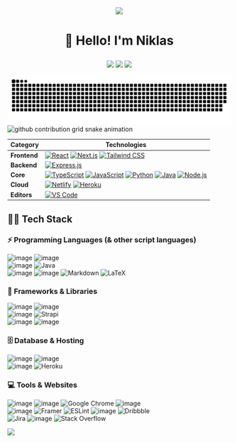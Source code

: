 <div id="header" align="center">
  <img src="https://media.giphy.com/media/M9gbBd9nbDrOTu1Mqx/giphy.gif" width="100"/><br/ >
  <h1>👋 Hello! I'm Niklas</p>
</div>

<p align="center">
  <a href="https://github.com/Snickers03"><img src="https://img.shields.io/badge/-Snickers03-3a3a3a?style=flat&logo=GitHub&logoColor=white" /></a>
  <a href="https://niklasbialk.dev"><img src="https://img.shields.io/badge/-niklasbialk.dev-FDA700?style=flat&logo=Acclaim&logoColor=white" /></a>
  <a href="https://www.linkedin.com/in/niklas-bialk"><img src="https://img.shields.io/badge/-Niklas_Bialk-0072b1?style=flat&logo=Linkedin&logoColor=white" /></a>
</p>

![github contribution grid snake animation](https://raw.githubusercontent.com/platane/platane/output/github-contribution-grid-snake-dark.svg#gh-dark-mode-only)
![github contribution grid snake animation](https://raw.githubusercontent.com/snickers03/snickers03/output/github-contribution-grid-snake.svg#gh-light-mode-only)

<!-- old me and contributions -->
<!-- <div align="center">
    <img align=top src="https://i.ibb.co/ZNYFVTS/Unbenannt.png" alt="Me" width="400" height="170"/>
    <img align=top src="https://github-readme-streak-stats.herokuapp.com/?user=Snickers03" alt="Statistics" width="400" height="170" />
<div> -->

  
<div align="left">

<!--
## 📫 How to reach me
- **Discord**: Snickers03#4411
-->
  
<!-- New Tech stack design:   -->
| **Category** | **Technologies** |
| - | - |
**Frontend** | [![React](https://img.shields.io/static/v1?label=&message=React&color=blue&logo=react&logoColor=FFFFFF)](https://reactjs.org/) [![Next.js](https://img.shields.io/static/v1?label=&message=Next.js&color=black&logo=Next.js&logoColor=white)](https://nextjs.org/) [![Tailwind CSS](https://img.shields.io/static/v1?label=&message=TailwindCSS&color=0EA5E9&logo=tailwindcss&logoColor=white)](https://tailwindcss.com/)
**Backend** | [![Express.js](https://img.shields.io/static/v1?label=&message=Express.js&color=black&logo=express&logoColor=white)](https://expressjs.com/)
**Core** | [![TypeScript](https://img.shields.io/static/v1?label=&message=TypeScript&color=3178C6&logo=typescript&logoColor=FFFFFF)](https://www.typescriptlang.org/) [![JavaScript](https://img.shields.io/static/v1?label=&message=JavaScript&color=F7DF1E&logo=javascript&logoColor=FFFFFF)](https://www.javascript.com/) [![Python](https://img.shields.io/static/v1?label=&message=Python&color=3C78A9&logo=python&logoColor=FFFFFF)](https://www.python.org/) [![Java](https://img.shields.io/static/v1?label=&message=Java&color=007396&logo=java&logoColor=FFFFFF)](https://www.java.com/) [![Node.js](https://img.shields.io/static/v1?label=&message=Node.js&color=339933&logo=nodedotjs&logoColor=FFFFFF)](https://nodejs.org/)
**Cloud** | [![Netlify](https://img.shields.io/static/v1?label=&message=Netlify&color=00C7B7&logo=netlify&logoColor=FFFFFF)](https://netlify.com/) [![Heroku](https://img.shields.io/static/v1?label=&message=Heroku&color=430098&logo=heroku&logoColor=FFFFFF)](https://heroku.com/)
**Editors** | [![VS Code](https://img.shields.io/static/v1?label=&message=VS%20Code&color=9013FE&logo=visualstudiocode&logoColor=FFFFFF)](https://code.visualstudio.com/)
  
  
  
  
## 👨‍💻 Tech Stack
### ⚡ Programming Languages (& other script languages)
![image](https://img.shields.io/badge/JavaScript-323330?style=for-the-badge&logo=javascript&logoColor=F7DF1E) 
![image](https://img.shields.io/badge/TypeScript-007ACC?style=for-the-badge&logo=typescript&logoColor=white) 
<br />
![image](https://img.shields.io/badge/Python-FFD43B?style=for-the-badge&logo=python&logoColor=blue)
![Java](https://img.shields.io/badge/java-%23ED8B00.svg?style=for-the-badge&logo=java&logoColor=white)
<br />
![image](https://img.shields.io/badge/HTML5-E34F26?style=for-the-badge&logo=html5&logoColor=white) 
![image](https://img.shields.io/badge/CSS3-1572B6?style=for-the-badge&logo=css3&logoColor=white)
![Markdown](https://img.shields.io/badge/markdown-%23000000.svg?style=for-the-badge&logo=markdown&logoColor=white)
![LaTeX](https://img.shields.io/badge/latex-%23008080.svg?style=for-the-badge&logo=latex&logoColor=white)

### 🧰 Frameworks & Libraries
![image](https://img.shields.io/badge/React-20232A?style=for-the-badge&logo=react&logoColor=61DAFB) 
![image](https://img.shields.io/badge/next.js-000000?style=for-the-badge&logo=nextdotjs&logoColor=white)
<br />
![image](https://img.shields.io/badge/Tailwind_CSS-38B2AC?style=for-the-badge&logo=tailwind-css&logoColor=white)
![Strapi](https://img.shields.io/badge/strapi-%232E7EEA.svg?style=for-the-badge&logo=strapi&logoColor=white)
<br />
![image](https://img.shields.io/badge/Node.js-339933?style=for-the-badge&logo=nodedotjs&logoColor=white) 
![image](https://img.shields.io/badge/Express.js-000000?style=for-the-badge&logo=express&logoColor=white)

### 🗄️ Database & Hosting
![image](https://img.shields.io/badge/MongoDB-4EA94B?style=for-the-badge&logo=mongodb&logoColor=white) 
![image](https://img.shields.io/badge/firebase-ffca28?style=for-the-badge&logo=firebase&logoColor=black) 
<br />
![image](https://img.shields.io/badge/Netlify-00C7B7?style=for-the-badge&logo=netlify&logoColor=white)
![Heroku](https://img.shields.io/badge/heroku-%23430098.svg?style=for-the-badge&logo=heroku&logoColor=white)

### 💻 Tools & Websites
![image](	https://img.shields.io/badge/Visual_Studio_Code-0078D4?style=for-the-badge&logo=visual%20studio%20code&logoColor=white) 
![image](https://img.shields.io/badge/Discord-5865F2?style=for-the-badge&logo=discord&logoColor=white) 
![Google Chrome](https://img.shields.io/badge/Google%20Chrome-4285F4?style=for-the-badge&logo=GoogleChrome&logoColor=white)
![image](https://img.shields.io/badge/Postman-FF6C37?style=for-the-badge&logo=Postman&logoColor=white) 
<br />
![image](https://img.shields.io/badge/Notion-000000?style=for-the-badge&logo=notion&logoColor=white)
![Framer](https://img.shields.io/badge/Framer-black?style=for-the-badge&logo=framer&logoColor=blue)
![ESLint](https://img.shields.io/badge/ESLint-4B3263?style=for-the-badge&logo=eslint&logoColor=white)
![image](https://img.shields.io/badge/Figma-F24E1E?style=for-the-badge&logo=figma&logoColor=white) 
![Dribbble](https://img.shields.io/badge/Dribbble-EA4C89?style=for-the-badge&logo=dribbble&logoColor=white) 
<br />
![Jira](https://img.shields.io/badge/jira-%230A0FFF.svg?style=for-the-badge&logo=jira&logoColor=white)
![image](https://img.shields.io/badge/Trello-0052CC?style=for-the-badge&logo=trello&logoColor=white)
![Stack Overflow](https://img.shields.io/badge/-Stackoverflow-FE7A16?style=for-the-badge&logo=stack-overflow&logoColor=white)
<br />

<!--
## ✨ Statistics */
![image](https://github-readme-streak-stats.herokuapp.com/?user=Snickers03) */
<br />
-->
  
![](https://komarev.com/ghpvc/?username=Snickers03)
<div/>

